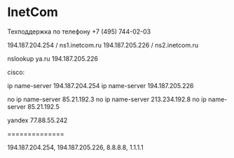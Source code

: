 # InetCom

Техподдержка по телефону +7 (495) 744-02-03

194.187.204.254 / ns1.inetcom.ru
194.187.205.226 / ns2.inetcom.ru

nslookup ya.ru 194.187.205.226

cisco:

ip name-server 194.187.204.254
ip name-server 194.187.205.226

no ip name-server 85.21.192.3
no ip name-server 213.234.192.8
no ip name-server 85.21.192.5

yandex 77.88.55.242

==============

194.187.204.254, 194.187.205.226, 8.8.8.8, 1.1.1.1
